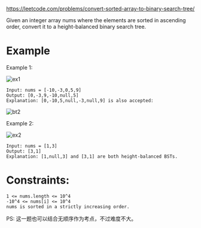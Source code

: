 https://leetcode.com/problems/convert-sorted-array-to-binary-search-tree/

Given an integer array nums where the elements are sorted in ascending order, convert it to a
height-balanced binary search tree.

# Example

Example 1:

![ex1](https://assets.leetcode.com/uploads/2021/02/18/btree1.jpg)

```
Input: nums = [-10,-3,0,5,9]
Output: [0,-3,9,-10,null,5]
Explanation: [0,-10,5,null,-3,null,9] is also accepted:
```

![bt2](https://assets.leetcode.com/uploads/2021/02/18/btree2.jpg)

Example 2:

![ex2](https://assets.leetcode.com/uploads/2021/02/18/btree.jpg)

```
Input: nums = [1,3]
Output: [3,1]
Explanation: [1,null,3] and [3,1] are both height-balanced BSTs.
```

# Constraints:

    1 <= nums.length <= 10^4
    -10^4 <= nums[i] <= 10^4
    nums is sorted in a strictly increasing order.

PS: 这一题也可以结合无顺序作为考点，不过难度不大。



